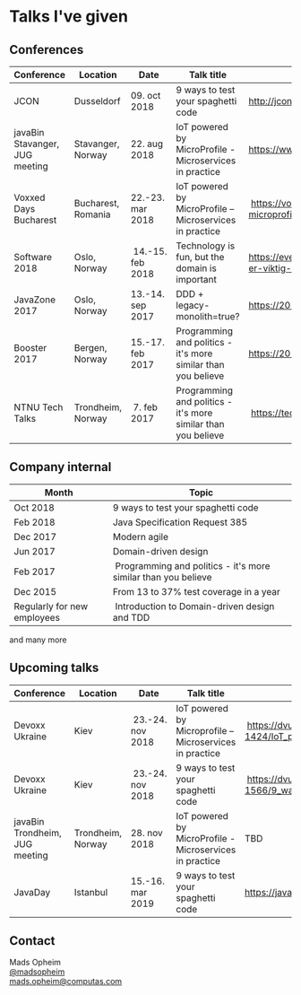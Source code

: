 # Talks I've given

## Conferences
Conference | Location | Date | Talk title | URL
--- | --- | --- | --- | ---
JCON | Dusseldorf | 09. oct 2018 | 9 ways to test your spaghetti code | http://jcon.one/en |
javaBin Stavanger, JUG meeting | Stavanger, Norway | 22. aug 2018 | IoT powered by MicroProfile - Microservices in practice | https://www.meetup.com/javaBin-Stavanger/events/253537920/
Voxxed Days Bucharest | Bucharest, Romania | 22.-23. mar 2018 | IoT powered by MicroProfile – Microservices in practice| https://voxxeddays.com/romania/2018/01/16/iot-powered-by-microprofile-microservices-in-practice/
Software 2018 | Oslo, Norway | 14.-15. feb 2018 | Technology is fun, but the domain is important | https://event.dnd.no/software/sessions/teknologi-er-artig-men-domenet-er-viktig-vanne-landro-og-mads-opheim-computas/ |
JavaZone 2017 | Oslo, Norway | 13.-14. sep 2017 | DDD + legacy-monolith=true? | https://2017.javazone.no/program/bcbb8c889b204ddbb59a4c5d67035897 |
Booster 2017 | Bergen, Norway | 15.-17. feb 2017 | Programming and politics - it's more similar than you believe | https://2017.boosterconf.no/talks/877 |
NTNU Tech Talks | Trondheim, Norway | 7. feb 2017 | Programming and politics - it's more similar than you believe | https://techtalks.no/

## Company internal
Month | Topic
--- | ---
Oct 2018 | 9 ways to test your spaghetti code
Feb 2018 | Java Specification Request 385 |
Dec 2017 | Modern agile |
Jun 2017 | Domain-driven design
Feb 2017 | Programming and politics - it's more similar than you believe
Dec 2015 | From 13 to 37% test coverage in a year
Regularly for new employees | Introduction to Domain-driven design and TDD
and many more

## Upcoming talks
Conference | Location | Date | Talk title | URL
--- | --- | --- | --- | ---
Devoxx Ukraine | Kiev | 23.-24. nov 2018 | IoT powered by Microprofile – Microservices in practice | https://dvua18.confinabox.com/talk/NBH-1424/IoT_powered_by_Microprofile_%E2%80%93_Microservices_in_practice
Devoxx Ukraine | Kiev | 23.-24. nov 2018 | 9 ways to test your spaghetti code | https://dvua18.confinabox.com/talk/XGY-1566/9_ways_to_test_your_spaghetti_code
javaBin Trondheim, JUG meeting | Trondheim, Norway | 28. nov 2018 | IoT powered by MicroProfile - Microservices in practice | TBD
JavaDay | Istanbul | 15.-16. mar 2019 | 9 ways to test your spaghetti code | https://javaday.istanbul/ | 




## Contact
Mads Opheim<br />
[@madsopheim](https://twitter.com/madsopheim)<br />
[mads.opheim@computas.com](mailto:mads.opheim@computas.com)
